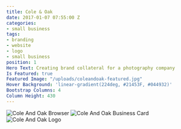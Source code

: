 ```yaml
---
title: Cole & Oak
date: 2017-01-07 07:55:00 Z
categories:
- small business
tags:
- branding
- website
- logo
- small business
position: 1
Hero Text: Creating brand collateral for a photography company
Is Featured: true
Featured Image: "/uploads/coleandoak-featured.jpg"
Hover Background: 'linear-gradient(224deg, #21453F, #044932)'
Bootstrap Columns: 4
Column Height: 430
---
```


![Cole And Oak Browser](/uploads/coleandoak-browser.jpg)
![Cole And Oak Business Card](/uploads/coleandoak-business-card-wide.jpg)
![Cole And Oak Logo](/uploads/coleandoak-logo.jpg)
